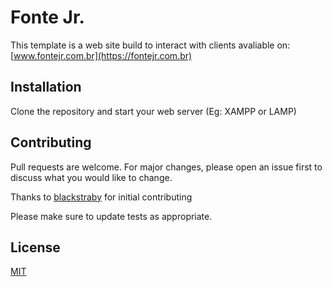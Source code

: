 # Fonte Jr.

This template is a web site build to interact with clients avaliable on: [www.fontejr.com.br](https://fontejr.com.br)


## Installation

Clone the repository and start your web server (Eg: XAMPP or LAMP)


## Contributing
Pull requests are welcome. For major changes, please open an issue first to discuss what you would like to change.

Thanks to [blackstraby](https://github.com/blackstraby) for initial contributing

Please make sure to update tests as appropriate.

## License
[MIT](https://choosealicense.com/licenses/mit/)
